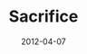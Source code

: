 ---
layout: message
category: message
series: "Game Changers"
title: "Sacrifice"
date: 2012-04-07
audio-description: "Brian Tome talks about Jesus, the ultimate game changer and how it takes sacrifice to change the game."
audio: "http://www.crossroads.net/players/media/hq/gamechangers_05.mp3"
audio-title: "Sacrifice"
audio-duration: "40:21"
program-description: "Brian Tome talks about Jesus, the ultimate game changer and how it takes sacrifice to change the game."
program: "http://www.crossroads.net/players/media/hq/04_07-08_12Program.pdf"
program-title: "Sacrifice"
video-description: "Brian Tome talks about Jesus, the ultimate game changer and how it takes sacrifice to change the game."
video-title: "Sacrifice"
video: "https://s3.amazonaws.com/crossroadsvideomessages/gamechangers_05.mp4"
video-poster: "https://www.crossroads.net/uploadedfiles/gamechangers_05_still.jpg"
---
